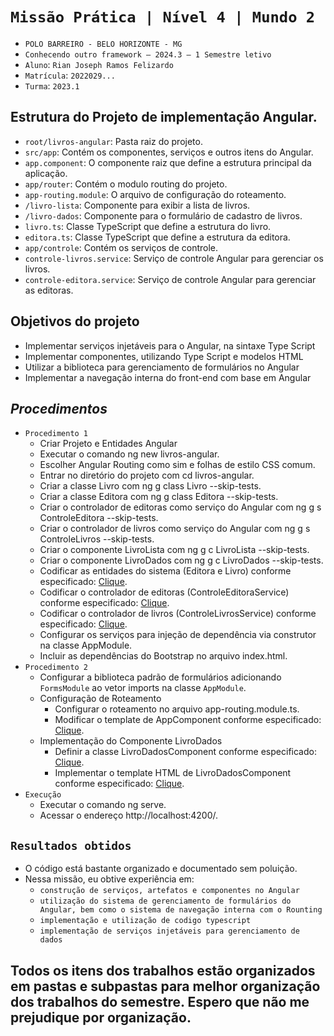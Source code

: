 # `Missão Prática | Nível 4 | Mundo 2` 
- `POLO BARREIRO - BELO HORIZONTE - MG `
- `Conhecendo outro framework – 2024.3 – 1 Semestre letivo`
- `Aluno`: `Rian Joseph Ramos Felizardo`
- `Matrícula`: `2022029...`
- `Turma`: `2023.1`

## Estrutura do Projeto de implementação Angular.  
- `root/livros-angular`: Pasta raiz do projeto.
- `src/app`: Contém os componentes, serviços e outros itens do Angular.
- `app.component`: O componente raiz que define a estrutura principal da aplicação.
- `app/router`: Contém o modulo routing do projeto.
- `app-routing.module`: O arquivo de configuração do roteamento.
- `/livro-lista`: Componente para exibir a lista de livros.
- `/livro-dados`: Componente para o formulário de cadastro de livros.
- `livro.ts`: Classe TypeScript que define a estrutura do livro.
- `editora.ts`: Classe TypeScript que define a estrutura da editora.
- `app/controle`: Contém os serviços de controle.
- `controle-livros.service`: Serviço de controle Angular para gerenciar os livros.
- `controle-editora.service`: Serviço de controle Angular para gerenciar as editoras.






## Objetivos do projeto
- Implementar serviços injetáveis para o Angular, na sintaxe Type Script
- Implementar componentes, utilizando Type Script e modelos HTML
- Utilizar a biblioteca para gerenciamento de formulários no Angular
- Implementar a navegação interna do front-end com base em Angular



## *Procedimentos*
- `Procedimento 1`
  - Criar Projeto e Entidades Angular
  - Executar o comando ng new livros-angular.
  - Escolher Angular Routing como sim e folhas de estilo CSS comum.
  - Entrar no diretório do projeto com cd livros-angular.
  - Criar a classe Livro com ng g class Livro --skip-tests.
  - Criar a classe Editora com ng g class Editora --skip-tests.
  - Criar o controlador de editoras como serviço do Angular com ng g s ControleEditora --skip-tests.
  - Criar o controlador de livros como serviço do Angular com ng g s ControleLivros --skip-tests.
  - Criar o componente LivroLista com ng g c LivroLista --skip-tests.
  - Criar o componente LivroDados com ng g c LivroDados --skip-tests.
  - Codificar as entidades do sistema (Editora e Livro) conforme especificado: [Clique](https://sway.cloud.microsoft/s/FsURgWIC7pni5Tll/embed).
  - Codificar o controlador de editoras (ControleEditoraService) conforme especificado: [Clique](https://sway.cloud.microsoft/s/FsURgWIC7pni5Tll/embed).
  - Codificar o controlador de livros (ControleLivrosService) conforme especificado: [Clique](https://sway.cloud.microsoft/s/FsURgWIC7pni5Tll/embed).
  - Configurar os serviços para injeção de dependência via construtor na classe AppModule.
  - Incluir as dependências do Bootstrap no arquivo index.html.
- `Procedimento 2`
  - Configurar a biblioteca padrão de formulários adicionando `FormsModule` ao vetor imports na classe `AppModule`.
  - Configuração de Roteamento
      - Configurar o roteamento no arquivo app-routing.module.ts.
      - Modificar o template de AppComponent conforme especificado: [Clique](https://sway.cloud.microsoft/s/FsURgWIC7pni5Tll/embed).
  - Implementação do Componente LivroDados
      - Definir a classe LivroDadosComponent conforme especificado: [Clique](https://sway.cloud.microsoft/s/FsURgWIC7pni5Tll/embed).
      - Implementar o template HTML de LivroDadosComponent conforme especificado: [Clique](https://sway.cloud.microsoft/s/FsURgWIC7pni5Tll/embed).
- `Execução`
  - Executar o comando ng serve.
  - Acessar o endereço http://localhost:4200/.
 
## `Resultados obtidos`

- O código está bastante organizado e documentado sem poluição.
- Nessa missão, eu obtive experiência em:
    - `construção de serviços, artefatos e componentes no Angular`
    - `utilização do sistema de gerenciamento de formulários do Angular, bem como o sistema de navegação interna com o Rounting`
    - `implementação e utilização de codigo typescript`
    - `implementação de serviços injetáveis para gerenciamento de dados`
 
## Todos os itens dos trabalhos estão organizados em pastas e subpastas para melhor organização dos trabalhos do semestre. Espero que não me prejudique por organização.
